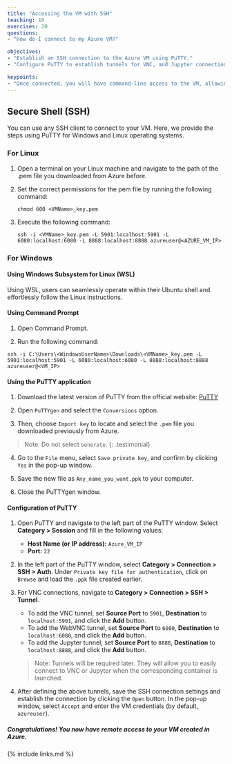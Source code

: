 ```yaml
---
title: "Accessing the VM with SSH"
teaching: 10
exercises: 20
questions:
- "How do I connect to my Azure VM?"

objectives:
- "Establish an SSH connection to the Azure VM using PuTTY."
- "Configure PuTTY to establish tunnels for VNC, and Jupyter connections"

keypoints:
- "Once connected, you will have command-line access to the VM, allowing you to execute commands and perform administrative tasks remotely."
---
```


## Secure Shell (SSH)

You can use any SSH client to connect to your VM. Here, we provide the steps using PuTTY for Windows and Linux operating systems.

### For Linux
1. Open a terminal on your Linux machine and navigate to the path of the .pem file you downloaded from Azure before.

2. Set the correct permissions for the pem file by running the following command:

    ```
    chmod 600 <VMName>_key.pem
    ````

3. Execute the following command:

    ```
    ssh -i <VMName>_key.pem -L 5901:localhost:5901 -L 6080:localhost:6080 -L 8888:localhost:8888 azureuser@<AZURE_VM_IP>
    ```

### For Windows

#### Using Windows Subsystem for Linux (WSL)
Using WSL, users can seamlessly operate within their Ubuntu shell and effortlessly follow the Linux instructions.

#### Using Command Prompt
1. Open Command Prompt.

2. Run the following command:
  ```
  ssh -i C:\Users\<WindowsUserName>\Downloads\<VMName>_key.pem -L 5901:localhost:5901 -L 6080:localhost:6080 -L 8888:localhost:8888 azureuser@<VM_IP>
  ```

#### Using the PuTTY application

1. Download the latest version of PuTTY from the official website: [PuTTY](https://www.putty.org/)

2. Open `PuTTYgen` and select the `Conversions` option. 

3. Then, choose `Import key` to locate and select the `.pem` file you downloaded previously from Azure. 

  > Note: Do not select `Generate`.
  {: .testimonial}

4. Go to the `File` menu, select `Save private key`, and confirm by clicking `Yes` in the pop-up window.

5. Save the new file as `Any_name_you_want.ppk` to your computer.

6. Close the PuTTYgen window.

#### Configuration of PuTTY

1. Open PuTTY and navigate to the left part of the PuTTY window. Select **Category > Session** and fill in the following values:

    - **Host Name (or IP address):** `Azure_VM_IP`
    - **Port:** `22`

2. In the left part of the PuTTY window, select **Category > Connection > SSH > Auth**. Under `Private key file for authentication`, click on `Browse` and load the `.ppk` file created earlier.

3. For VNC connections, navigate to **Category > Connection > SSH > Tunnel**.

    - To add the VNC tunnel, set **Source Port** to `5901`, **Destination** to `localhost:5901`, and click the **Add** button.
    - To add the WebVNC tunnel, set **Source Port** to `6080`, **Destination** to `localhost:6080`, and click the **Add** button.
    - To add the Jupyter tunnel, set **Source Port** to `8888`, **Destination** to `localhost:8888`, and click the **Add** button.

    > Note: Tunnels will be required later. They will allow you to easily connect to VNC or Jupyter when the corresponding container is launched.

4. After defining the above tunnels, save the SSH connection settings and establish the connection by clicking the `Open` button. In the pop-up window, select `Accept` and enter the VM credentials (by default, `azureuser`).

##### Congratulations! You now have remote access to your VM created in Azure.

{% include links.md %}
